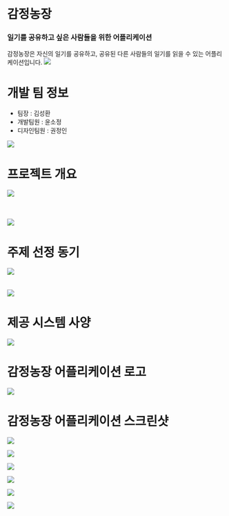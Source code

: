 # 감정농장
### 일기를 공유하고 싶은 사람들을 위한 어플리케이션
감정농장은 자신의 일기를 공유하고, 공유된 다른 사람들의 일기를 읽을 수 있는 어플리케이션입니다.
![](https://images.velog.io/images/ksh9409255/post/f7b3241c-83bd-4e3c-b5fd-0121855d6bb5/Group%2010%20(2).png)

# 개발 팀 정보
* 팀장 : 김성환
* 개발팀원 : 윤소정
* 디자인팀원 : 권정인

![](https://images.velog.io/images/ksh9409255/post/7c5e7720-d7e4-4541-b03b-834ff430eaa5/%EA%B7%B8%EB%A6%BC1.png)

# 프로젝트 개요
![](https://images.velog.io/images/ksh9409255/post/b55798b9-fc9d-4e78-a70d-9056cfdecd15/%EA%B7%B8%EB%A6%BC2.png)
<br/>
<br/>
<br/>
<br/>
![](https://images.velog.io/images/ksh9409255/post/292f0868-2275-4e72-b1ff-0ce0786a7774/%EA%B7%B8%EB%A6%BC4.png)

# 주제 선정 동기
![](https://images.velog.io/images/ksh9409255/post/a23e58b5-d5b3-41de-b7fe-8558bfdbcac9/%EA%B7%B8%EB%A6%BC5.png)
<br/>
<br/>
<br/>
![](https://images.velog.io/images/ksh9409255/post/82be6743-9042-4951-a6f5-577ecfcfb14e/%EA%B7%B8%EB%A6%BC6.png)

# 제공 시스템 사양
![](https://images.velog.io/images/ksh9409255/post/630fcd85-21c3-4a4a-adfb-d45c5713604d/%EA%B7%B8%EB%A6%BC7.png)

# 감정농장 어플리케이션 로고
![](https://images.velog.io/images/ksh9409255/post/e39d78a2-36f0-44d2-b9b8-49e3c72a76d5/%EB%A1%9C%EA%B3%A0%EC%83%98%ED%94%8Cver1%201%20(6).png)

# 감정농장 어플리케이션 스크린샷
![](https://images.velog.io/images/ksh9409255/post/50d6cc8a-2f34-4dfe-8d23-eb4ff8046919/Group%2021%201.png)

![](https://images.velog.io/images/ksh9409255/post/f0253947-1ce7-4183-bf51-150b2371614d/Group%2019%20(1)%201.png)

![](https://images.velog.io/images/ksh9409255/post/8b0e8aad-5d1a-4aed-b769-6b0de9f7960b/Group%2018%20(3)%201.png)

![](https://images.velog.io/images/ksh9409255/post/bb6aaa0c-f9f3-454e-b255-e7c8e63b4285/Group%2015%201.png)

![](https://images.velog.io/images/ksh9409255/post/c757e2cc-fc5a-44b1-a059-2203037d9cc8/Group%2020%201.png)

![](https://images.velog.io/images/ksh9409255/post/dae06059-05c9-4232-a014-e0820000bed6/Group%2017%20(1)%201.png)
